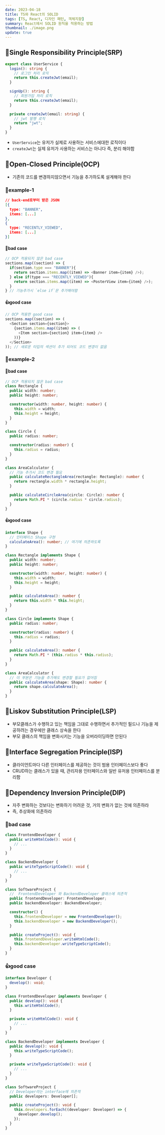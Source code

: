 ```yaml
---
date: 2023-04-18
title: TS와 React의 SOLID
tags: [TS, React, 디자인 패턴, 객체지향]
summary: React에서 SOLID 원칙을 적용하는 방법
thumbnail: ./image.png
update: true
---
```


## 📌Single Responsibility Principle(SRP)

```ts
export class UserService {
  login(): string {
    // 로그인 처리 로직
    return this.createJwt(email);
  }

  signUp(): string {
    // 회원가입 처리 로직
    return this.createJwt(email);
  }

  private createJwt(email: string) {
    // jwt 발행 로직
    return "jwt";
  }
}
```

- `UserService`는 유저가 실제로 사용하는 서비스에대한 로직이다
- `createJwt`는 실제 유저가 사용하는 서비스는 아니다 즉, 분리 해야함

## 📌Open-Closed Principle(OCP)

- 기존의 코드를 변경하지않으면서 기능을 추가하도록 설계해야 한다

### 📖example-1

```json
// back-end로부터 받은 JSON
[{
  type: "BANNER",
  items: [...]
},
{
  type: "RECENTLY_VIEWED",
  items: [...]
}]
```

#### 🙅bad case

```js
// OCP 적용되지 않은 bad case
sections.map((section) => {
  if(section.type === "BANNER"){
    return section.items.map((item) => <Banner item={item} />);
  } else if(type === "RECENTLY_VIEWED"){
    return section.items.map((item) => <PosterView item={item} />);
  }
} // 기능추가시 `else if`문 추가해야함
```

#### 👍good case

```js
// OCP 적용한 good case
sections.map((section) => (
  <Section section={section}>
    {section.items.map((item) => (
      <Item section={section} item={item} />
    ))}
  </Section>
)); // 새로운 타입의 섹션이 추가 되어도 코드 변경이 없음
```

### 📖example-2

#### 🙅bad case

```ts
// OCP 적용되지 않은 bad case
class Rectangle {
  public width: number;
  public height: number;

  constructor(width: number, height: number) {
    this.width = width;
    this.height = height;
  }
}

class Circle {
  public radius: number;

  constructor(radius: number) {
    this.radius = radius;
  }
}

class AreaCalculator {
  // 기능 추가시 코드 변경 필요
  public calculateRectangleArea(rectangle: Rectangle): number {
    return rectangle.width * rectangle.height;
  }

  public calculateCircleArea(circle: Circle): number {
    return Math.PI * (circle.radius * circle.radius);
  }
}
```

#### 👍good case

```ts
interface Shape {
  // 인터페이스 Shape 구현
  calculateArea(): number; // 여기에 의존하도록
}

class Rectangle implements Shape {
  public width: number;
  public height: number;

  constructor(width: number, height: number) {
    this.width = width;
    this.height = height;
  }

  public calculateArea(): number {
    return this.width * this.height;
  }
}

class Circle implements Shape {
  public radius: number;

  constructor(radius: number) {
    this.radius = radius;
  }

  public calculateArea(): number {
    return Math.PI * (this.radius * this.radius);
  }
}

class AreaCalculator {
  // 이 부분은 기능을 추가해도 변경할 필요가 없어짐
  public calculateArea(shape: Shape): number {
    return shape.calculateArea();
  }
}
```

## 📌Liskov Substitution Principle(LSP)

- 부모클래스가 수행하고 있는 책임을 그대로 수행하면서 추가적인 필드나 기능을 제공하려는 경우에만 클래스 상속을 한다
- 부모 클래스의 책임을 변화시키는 기능을 오버라이딩하면 안된다

## 📌Interface Segregation Principle(ISP)

- 클라이언트마다 다른 인터페이스를 제공하는 것이 범용 인터페이스보다 좋다
- CRUD하는 클래스가 있을 때, 관리자용 인터페이스와 일반 유저용 인터페이스를 분리함

## 📌Dependency Inversion Principle(DIP)

- 자주 변화하는 것보다는 변화하기 어려운 것, 거의 변화가 없는 것에 의존하라
- 즉, 추상화에 의존하라

### 🙅bad case

```ts
class FrontendDeveloper {
  public writeHtmlCode(): void {
    // ...
  }
}

class BackendDeveloper {
  public writeTypeScriptCode(): void {
    // ...
  }
}

class SoftwareProject {
  //  FrontendDeveloper 와 BackendDeveloper 클래스에 의존적
  public frontendDeveloper: FrontendDeveloper;
  public backendDeveloper: BackendDeveloper;

  constructor() {
    this.frontendDeveloper = new FrontendDeveloper();
    this.backendDeveloper = new BackendDeveloper();
  }

  public createProject(): void {
    this.frontendDeveloper.writeHtmlCode();
    this.backendDeveloper.writeTypeScriptCode();
  }
}
```

### 👍good case

```ts
interface Developer {
  develop(): void;
}

class FrontendDeveloper implements Developer {
  public develop(): void {
    this.writeHtmlCode();
  }

  private writeHtmlCode(): void {
    // ...
  }
}

class BackendDeveloper implements Developer {
  public develop(): void {
    this.writeTypeScriptCode();
  }

  private writeTypeScriptCode(): void {
    // ...
  }
}

class SoftwareProject {
  // Developer라는 interface에 의존적
  public developers: Developer[];

  public createProject(): void {
    this.developers.forEach((developer: Developer) => {
      developer.develop();
    });
  }
}
```
